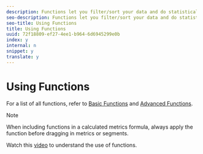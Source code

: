 ```yaml
---
description: Functions let you filter/sort your data and do statistical analysis.
seo-description: Functions let you filter/sort your data and do statistical analysis.
seo-title: Using Functions
title: Using Functions
uuid: 72f18809-ef27-4ee1-b964-6d6945299e0b
index: y
internal: n
snippet: y
translate: y
---
```


# Using Functions

For a list of all functions, refer to [ Basic Functions](../../../c_calcmetrics_bucket/cm_reference/cm_functions.md#concept_E3022D5EEEE145B69A23438BAF7016B2) and [ Advanced Functions](../../../c_calcmetrics_bucket/cm_reference/cm_adv_functions.md#concept_A5FB9127D70F4E1AA02D1ACBF4F54174). 

>[!NOTE]
>
>When including functions in a calculated metrics formula, always apply the function before dragging in metrics or segments.

Watch this [ video](https://youtu.be/SSyWvomnewI) to understand the use of functions. 
